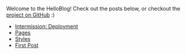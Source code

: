 Welcome to the HelloBlog! Check out the posts below, or checkout the [project on GitHub](https://github.com/henriiik/helloblog) :)

* [Intermission: Deployment](/blog/2018-02-11-intermission-deployment)
* [Pages](/blog/2018-02-11-pages)
* [Styles](/blog/2018-02-11-styles)
* [First Post](/blog/2018-02-03-first-post)

